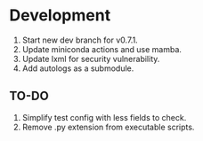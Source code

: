 # Development

1. Start new dev branch for v0.7.1.
1. Update miniconda actions and use mamba.
1. Update lxml for security vulnerability.
1. Add autologs as a submodule.

## TO-DO

1. Simplify test config with less fields to check.
1. Remove .py extension from executable scripts.
